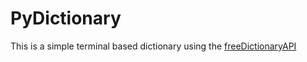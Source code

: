 # PyDictionary

This is a simple terminal based dictionary using the [freeDictionaryAPI] 

<!-- Resources -->
[freeDictionaryAPI]: https://github.com/meetDeveloper/freeDictionaryAPI